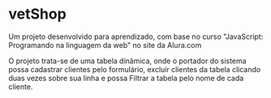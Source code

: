 # vetShop
 Um projeto desenvolvido para aprendizado, com base no curso "JavaScript: Programando na linguagem da web" no site da Alura.com
 
 O projeto trata-se de uma tabela dinâmica, onde o portador do sistema possa cadastrar clientes pelo formulário,
 excluir clientes da tabela clicando duas vezes sobre sua linha e possa Filtrar a tabela pelo nome de cada cliente.
